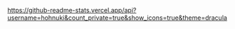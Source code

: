https://github-readme-stats.vercel.app/api?username=hohnuki&count_private=true&show_icons=true&theme=dracula
